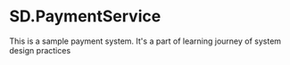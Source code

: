 # SD.PaymentService
This is a sample payment system. It's a part of learning journey of system design practices

